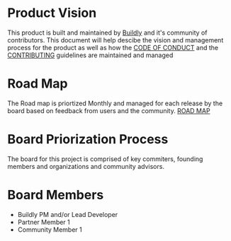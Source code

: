 # Product Vision
This product is built and maintained by [Buildly](https://buildly.io) and it's community of contributors.  This document will help descibe the vision and management process for the product as well as how the [CODE OF CONDUCT](CODE_OF_CONDUCT.md) and the [CONTRIBUTING](CONTRIBUTING.md) guidelines are maintained and managed

# Road Map
The Road map is priortized Monthly and managed for each release by the board based on feedback from users and the community.
[ROAD MAP](https://buildly.io/product/roadmap)

# Board Priorization Process
The board for this project is comprised of key commiters, founding members and organizations and community advisors.

# Board Members
 * Buildly PM and/or Lead Developer 
 * Partner Member 1
 * Community Member 1

